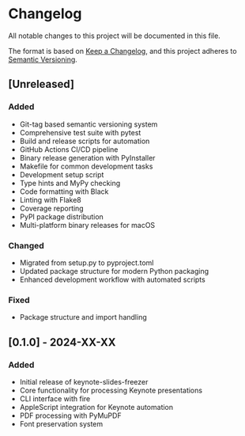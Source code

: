 # Changelog

All notable changes to this project will be documented in this file.

The format is based on [Keep a Changelog](https://keepachangelog.com/en/1.0.0/),
and this project adheres to [Semantic Versioning](https://semver.org/spec/v2.0.0.html).

## [Unreleased]

### Added
- Git-tag based semantic versioning system
- Comprehensive test suite with pytest
- Build and release scripts for automation
- GitHub Actions CI/CD pipeline
- Binary release generation with PyInstaller
- Makefile for common development tasks
- Development setup script
- Type hints and MyPy checking
- Code formatting with Black
- Linting with Flake8
- Coverage reporting
- PyPI package distribution
- Multi-platform binary releases for macOS

### Changed
- Migrated from setup.py to pyproject.toml
- Updated package structure for modern Python packaging
- Enhanced development workflow with automated scripts

### Fixed
- Package structure and import handling

## [0.1.0] - 2024-XX-XX

### Added
- Initial release of keynote-slides-freezer
- Core functionality for processing Keynote presentations
- CLI interface with fire
- AppleScript integration for Keynote automation
- PDF processing with PyMuPDF
- Font preservation system